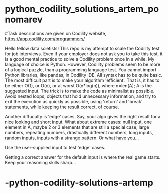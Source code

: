 # python_codility_solutions_artem_ponomarev
#Task descriptions are given on Codility website, https://app.codility.com/programmers/

Hello fellow data scietists! This repo is my attempt to 
scale the Codility test for job interviews. Even if your 
employer does not ask you to take this test, it is a good 
mental practice to solve a Codility problem once in a while. 
My language of choice is Python. However, Codility problems 
seem to be more of a logical puzzle, than a programming 
language test. You cannot import Python libraries, like pandas,
in Codility IDE. All syntax has to be quite basic. The most 
difficult part is to make your algorithm 'efficient'. That is,
it has to be either O(1), or O(n), or at worst O(n*log(n)), 
where n=len(A); A is the suggested input. The trick is to make
the code as minimalist as possible. Avoid nested loops,
objects that hold unnecessary information, and try to exit the
execution as quickly as possible, using 'return' and 'break'
statements, while keeping the result correct, of course.

Another diffuculty is 'edge' cases. Say, your algo gives the right result for a nice looking and short input. What about extreme cases: null input, one element in A, maybe 2 or 3 elements that are still a special case, large numbers, repeating numbers, drastically different numbers, long inputs, random inputs, inputs with a strange pattern. Or what have you...

Use the user-supplied input to test 'edge' cases.

Getting a correct answer for the default input is where the real game starts. Keep your reasoning skills sharp...
# -python-codility-solutions-artemp
